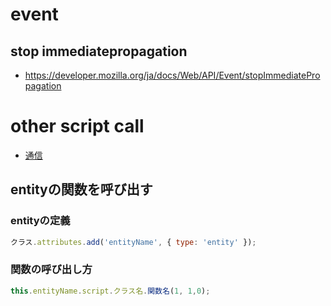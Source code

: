 # event

## stop immediatepropagation
- https://developer.mozilla.org/ja/docs/Web/API/Event/stopImmediatePropagation

# other script call
- [通信](https://developer.playcanvas.com/ja/user-manual/scripting/communication/)

## entityの関数を呼び出す

### entityの定義

```js
クラス.attributes.add('entityName', { type: 'entity' });
```

### 関数の呼び出し方

```js
this.entityName.script.クラス名.関数名(1, 1,0);
```
